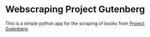 # Webscraping Project Gutenberg

This is a simple python app for the scraping of books from [Project Gutenberg](www.gutenberg.org).
